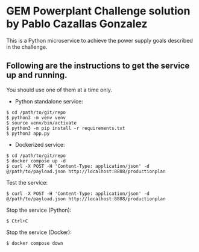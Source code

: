 <a name="main"></a>
# __GEM Powerplant Challenge solution by Pablo Cazallas Gonzalez__

This is a Python microservice to achieve the power supply goals described in the challenge.  


<a name="howto"></a>
## Following are the instructions to get the service up and running.
You should use one of them at a time only.

- Python standalone service:
```
$ cd /path/to/git/repo
$ python3 -m venv venv
$ source venv/bin/activate
$ python3 -m pip install -r requirements.txt
$ python3 app.py
```

- Dockerized service:
```
$ cd /path/to/git/repo
$ docker compose up -d
$ curl -X POST -H 'Content-Type: application/json' -d @/path/to/payload.json http://localhost:8888/productionplan 
```

Test the service:
```
$ curl -X POST -H 'Content-Type: application/json' -d @/path/to/payload.json http://localhost:8888/productionplan 
```

Stop the service (Python):
```
$ Ctrl+C
```

Stop the service (Docker):
```
$ docker compose down
```
